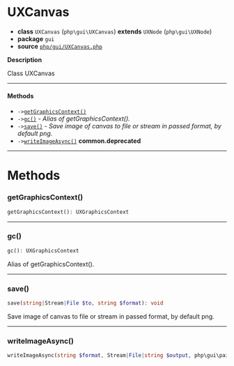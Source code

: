# UXCanvas

- **class** `UXCanvas` (`php\gui\UXCanvas`) **extends** `UXNode` (`php\gui\UXNode`)
- **package** `gui`
- **source** [`php/gui/UXCanvas.php`](./src/main/resources/JPHP-INF/sdk/php/gui/UXCanvas.php)

**Description**

Class UXCanvas

---

#### Methods

- `->`[`getGraphicsContext()`](#method-getgraphicscontext)
- `->`[`gc()`](#method-gc) - _Alias of getGraphicsContext()._
- `->`[`save()`](#method-save) - _Save image of canvas to file or stream in passed format, by default png._
- `->`[`writeImageAsync()`](#method-writeimageasync) **common.deprecated**

---
# Methods

<a name="method-getgraphicscontext"></a>

### getGraphicsContext()
```php
getGraphicsContext(): UXGraphicsContext
```

---

<a name="method-gc"></a>

### gc()
```php
gc(): UXGraphicsContext
```
Alias of getGraphicsContext().

---

<a name="method-save"></a>

### save()
```php
save(string|Stream|File $to, string $format): void
```
Save image of canvas to file or stream in passed format, by default png.

---

<a name="method-writeimageasync"></a>

### writeImageAsync()
```php
writeImageAsync(string $format, Stream|File|string $output, php\gui\paint\UXColor $transparentColor, callable $callback): void
```